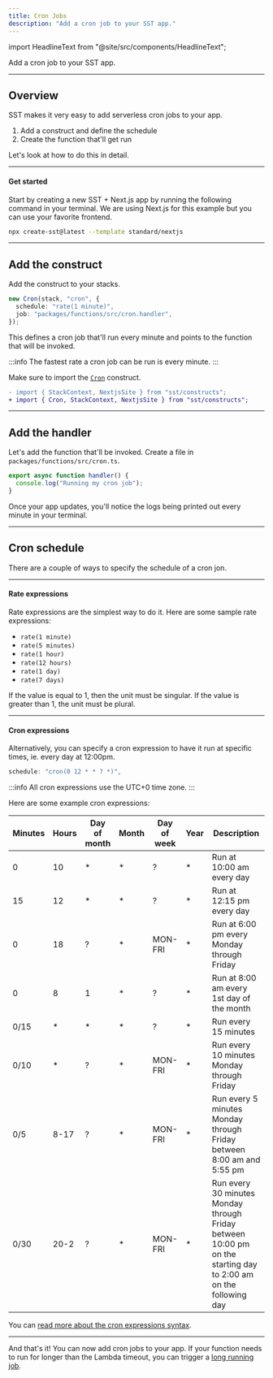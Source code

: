 ```yaml
---
title: Cron Jobs
description: "Add a cron job to your SST app."
---
```


import HeadlineText from "@site/src/components/HeadlineText";

<HeadlineText>

Add a cron job to your SST app.

</HeadlineText>

---

## Overview

SST makes it very easy to add serverless cron jobs to your app.

1. Add a construct and define the schedule
2. Create the function that'll get run

Let's look at how to do this in detail.

---

#### Get started

Start by creating a new SST + Next.js app by running the following command in your terminal. We are using Next.js for this example but you can use your favorite frontend.

```bash
npx create-sst@latest --template standard/nextjs
```

---

## Add the construct

Add the construct to your stacks.

```ts title="stacks/Default.ts"
new Cron(stack, "cron", {
  schedule: "rate(1 minute)",
  job: "packages/functions/src/cron.handler",
});
```

This defines a cron job that'll run every minute and points to the function that will be invoked.

:::info
The fastest rate a cron job can be run is every minute.
:::

Make sure to import the [`Cron`](constructs/Bucket.md) construct.

```diff title="stacks/Default.ts"
- import { StackContext, NextjsSite } from "sst/constructs";
+ import { Cron, StackContext, NextjsSite } from "sst/constructs";
```

---

## Add the handler

Let's add the function that'll be invoked. Create a file in `packages/functions/src/cron.ts`.

```ts title="packages/functions/src/cron.ts"
export async function handler() {
  console.log("Running my cron job");
}
```

Once your app updates, you'll notice the logs being printed out every minute in your terminal.

---

## Cron schedule

There are a couple of ways to specify the schedule of a cron jon.

---

#### Rate expressions

Rate expressions are the simplest way to do it. Here are some sample rate expressions:

- `rate(1 minute)`
- `rate(5 minutes)`
- `rate(1 hour)`
- `rate(12 hours)`
- `rate(1 day)`
- `rate(7 days)`

If the value is equal to 1, then the unit must be singular. If the value is greater than 1, the unit must be plural.

---

#### Cron expressions

Alternatively, you can specify a cron expression to have it run at specific times, ie. every day at 12:00pm.

```ts
schedule: "cron(0 12 * * ? *)",
```

:::info
All cron expressions use the UTC+0 time zone.
:::

Here are some example cron expressions:

| Minutes | Hours | Day of month | Month | Day of week | Year | Description                                                                                                     |
| ------- | ----- | ------------ | ----- | ----------- | ---- | --------------------------------------------------------------------------------------------------------------- |
| 0       | 10    | \*           | \*    | ?           | \*   | Run at 10:00 am every day                                                                                       |
| 15      | 12    | \*           | \*    | ?           | \*   | Run at 12:15 pm every day                                                                                       |
| 0       | 18    | ?            | \*    | MON\-FRI    | \*   | Run at 6:00 pm every Monday through Friday                                                                      |
| 0       | 8     | 1            | \*    | ?           | \*   | Run at 8:00 am every 1st day of the month                                                                       |
| 0/15    | \*    | \*           | \*    | ?           | \*   | Run every 15 minutes                                                                                            |
| 0/10    | \*    | ?            | \*    | MON\-FRI    | \*   | Run every 10 minutes Monday through Friday                                                                      |
| 0/5     | 8\-17 | ?            | \*    | MON\-FRI    | \*   | Run every 5 minutes Monday through Friday between 8:00 am and 5:55 pm                                           |
| 0/30    | 20\-2 | ?            | \*    | MON\-FRI    | \*   | Run every 30 minutes Monday through Friday between 10:00 pm on the starting day to 2:00 am on the following day |

You can [read more about the cron expressions syntax](https://docs.aws.amazon.com/eventbridge/latest/userguide/eb-create-rule-schedule.html#eb-cron-expressions).

---

And that's it! You can now add cron jobs to your app. If your function needs to run for longer than the Lambda timeout, you can trigger a [long running job](long-running-jobs.md).
